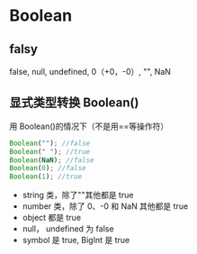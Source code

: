 # Boolean

## falsy

false, null, undefined, 0（+0，-0）, "", NaN

## 显式类型转换 Boolean()

用 Boolean()的情况下（不是用==等操作符）

```js
Boolean(""); //false
Boolean(" "); //true
Boolean(NaN); //false
Boolean(0); //false
Boolean(1); //true
```

- string 类，除了""其他都是 true
- number 类，除了 0、-0 和 NaN 其他都是 true
- object 都是 true
- null， undefined 为 false
- symbol 是 true, BigInt 是 true

